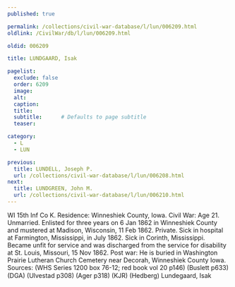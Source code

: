 ```yaml
---
published: true

permalink: /collections/civil-war-database/l/lun/006209.html
oldlink: /CivilWar/db/l/lun/006209.html

oldid: 006209

title: LUNDGAARD, Isak

pagelist:
  exclude: false
  order: 6209
  image: 
  alt:
  caption:
  title:
  subtitle:      # Defaults to page subtitle
  teaser:

category: 
  - L 
  - LUN

previous:
  title: LUNDELL, Joseph P.
  url: /collections/civil-war-database/l/lun/006208.html  
next:
  title: LUNDGREEN, John M.
  url: /collections/civil-war-database/l/lun/006210.html   
---
```

WI 15th Inf Co K. Residence: Winneshiek County, Iowa. Civil War: Age 21. Unmarried. Enlisted for three years on 6 Jan 1862 in Winneshiek County and mustered at Madison, Wisconsin, 11 Feb 1862. Private. Sick in hospital at Farmington, Mississippi, in July 1862. Sick in Corinth, Mississippi. Became unfit for service and was discharged from the service for disability at St. Louis, Missouri, 15 Nov 1862. Post war: He is buried in Washington Prairie Lutheran Church Cemetery near Decorah, Winneshiek County Iowa. Sources: (WHS Series 1200 box 76-12; red book vol 20 p146) (Buslett p633) (DGA) (Ulvestad p308) (Ager p318) (KJR) (Hedberg) &#147;Lundegaard, Isak&#148;